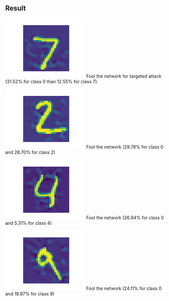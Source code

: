 ## Result

<img src="Fig/adsample1.png" style="width:50%"> Fool the network for targeted attack (31.52% for class 0 than 12.55% for class 7).

<img src="Fig/adsample2.png" style="width:50%"> Fool the network (29.78% for class 0 and 28.70% for class 2)

<img src="Fig/adsample3.png" style="width:50%"> Fool the network (26.94% for class 0 and 5.31% for class 4)

<img src="Fig/adsample4.png" style="width:50%"> Fool the network (24.11% for class 0 and 19.87% for class 9)